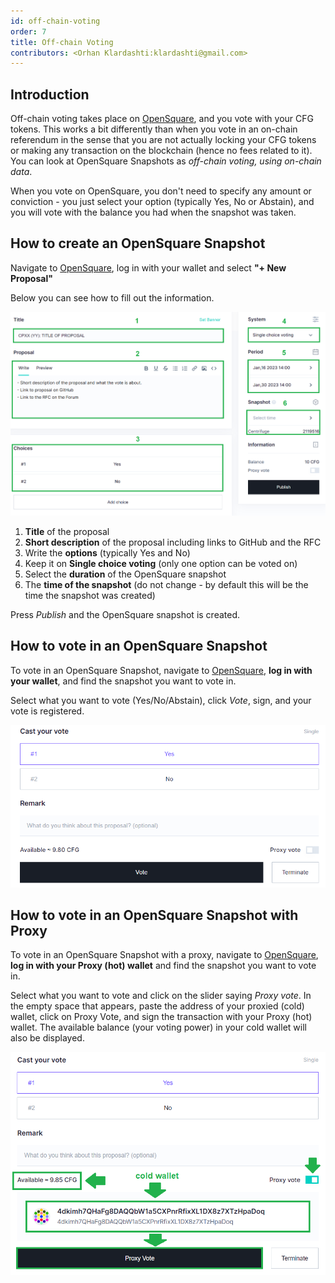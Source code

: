 ```yaml
---
id: off-chain-voting
order: 7
title: Off-chain Voting
contributors: <Orhan Klardashti:klardashti@gmail.com>
---
```


## Introduction

Off-chain voting takes place on [OpenSquare](https://voting.opensquare.io/space/centrifuge), and you vote with your CFG tokens. This works a bit differently than when you vote in an on-chain referendum in the sense that you are not actually locking your CFG tokens or making any transaction on the blockchain (hence no fees related to it). You can look at OpenSquare Snapshots as *off-chain voting, using on-chain data*.

When you vote on OpenSquare, you don't need to specify any amount or conviction - you just select your option (typically Yes, No or Abstain), and you will vote with the balance you had when the snapshot was taken.

## How to create an OpenSquare Snapshot

Navigate to [OpenSquare](https://voting.opensquare.io/space/centrifuge), log in with your wallet and select **"+ New Proposal"**

Below you can see how to fill out the information.

![](./images/CreateSnap.png)

1. **Title** of the proposal 
2. **Short description** of the proposal including links to GitHub and the RFC
3. Write the **options** (typically Yes and No)
4. Keep it on **Single choice voting** (only one option can be voted on)
5. Select the **duration** of the OpenSquare snapshot
6. The **time of the snapshot** (do not change - by default this will be the time the snapshot was created)

Press *Publish* and the OpenSquare snapshot is created.


## How to vote in an OpenSquare Snapshot

To vote in an OpenSquare Snapshot, navigate to [OpenSquare](https://voting.opensquare.io/space/centrifuge), **log in with your wallet**, and find the snapshot you want to vote in.

Select what you want to vote (Yes/No/Abstain), click *Vote*, sign, and your vote is registered.

![](./images/YesNo.png)

## How to vote in an OpenSquare Snapshot with Proxy

To vote in an OpenSquare Snapshot with a proxy, navigate to [OpenSquare](https://voting.opensquare.io/space/centrifuge), **log in with your Proxy (hot) wallet** and find the snapshot you want to vote in.

Select what you want to vote and click on the slider saying *Proxy vote*. In the empty space that appears, paste the address of your proxied (cold) wallet, click on Proxy Vote, and sign the transaction with your Proxy (hot) wallet. The available balance (your voting power) in your cold wallet will also be displayed.

![](./images/ProxyVote.png)
